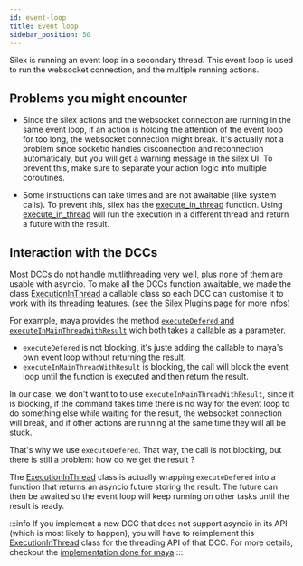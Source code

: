 ```yaml
---
id: event-loop
title: Event loop
sidebar_position: 50
---
```


Silex is running an event loop in a secondary thread. This event loop is used to run the websocket connection, and the multiple running actions.

## Problems you might encounter

- Since the silex actions and the websocket connection are running in the same event loop, if an action is holding the attention
  of the event loop for too long, the websocket connection might break. It's actually not a problem since socketio handles disconnection
  and reconnection automaticaly, but you will get a warning message in the silex UI. To prevent this, make sure to separate your action
  logic into multiple coroutines.

- Some instructions can take times and are not awaitable (like system calls). To prevent this,
  silex has the [execute_in_thread](https://github.com/ArtFXDev/silex_client/blob/dev/silex_client/utils/thread.py) function.
  Using [execute_in_thread](https://github.com/ArtFXDev/silex_client/blob/dev/silex_client/utils/thread.py) will run
  the execution in a different thread and return a future with the result.

## Interaction with the DCCs

Most DCCs do not handle mutlithreading very well, plus none of them are usable with asyncio. To make all the DCCs function awaitable, we made the class
[ExecutionInThread](https://github.com/ArtFXDev/silex_client/blob/dev/silex_client/utils/thread.py) a callable class so each DCC
can customise it to work with its threading features. (see the Silex Plugins page for more infos)

For example, maya provides the method [`executeDefered` and `executeInMainThreadWithResult`](https://knowledge.autodesk.com/support/maya/learn-explore/caas/CloudHelp/cloudhelp/2018/ENU/Maya-Scripting/files/GUID-9B5AECBB-B212-4C92-959A-22599760E91A-htm.html)
wich both takes a callable as a parameter.

- `executeDefered` is not blocking, it's juste adding the callable to maya's own event loop without returning the result.
- `executeInMainThreadWithResult` is blocking, the call will block the event loop until the function is executed and then return the result.

In our case, we don't want to to use `executeInMainThreadWithResult`, since it is blocking, if the command takes time there is no way for the event loop
to do something else while waiting for the result, the websocket connection will break, and if other actions are running at the same time they will all be stuck.

That's why we use `executeDefered`. That way, the call is not blocking, but there is still a problem: how do we get the result ?

The [ExecutionInThread](https://github.com/ArtFXDev/silex_client/blob/dev/silex_client/utils/thread.py) class is actually
wrapping `executeDefered` into a function that returns an asyncio future storing the result.
The future can then be awaited so the event loop will keep running on other tasks until the result is ready.

:::info
If you implement a new DCC that does not support asyncio in its API (which is most likely to happen), you will have to reimplement this
[ExecutionInThread](https://github.com/ArtFXDev/silex_client/blob/dev/silex_client/utils/thread.py) class for the threading API of that DCC.
For more details, checkout the [implementation done for maya](https://github.com/ArtFXDev/silex_maya/blob/dev/silex_maya/utils/thread.py)
:::
